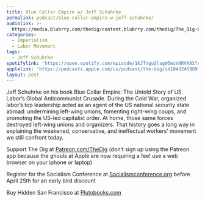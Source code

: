 ```yaml
---
title: Blue Collar Empire w/ Jeff Schuhrke
permalink: podcast/blue-collar-empire-w-jeff-schuhrke/
audiolink: >-
  https://media.blubrry.com/thedig/content.blubrry.com/thedig/The_Dig-EP_482-Schuhrke.mp3
categories:
  - Imperialism
  - Labor Movement
tags:
  - Jeff Schuhrke
spotifylink: 'https://open.spotify.com/episode/1KJTnguSlsgW5msVNRVAAX?si=3cd39ea7c66c4f5c'
applelink: 'https://podcasts.apple.com/us/podcast/the-dig/id1043245989?i=1000701955903'
layout: post
---
```


Jeff Schuhrke on his book Blue Collar Empire: The Untold Story of US Labor’s Global Anticommunist Crusade. During the Cold War, organized labor’s top leadership acted as an agent of the US national security state abroad: undermining left-wing unions, fomenting right-wing coups, and promoting the US-led capitalist order. At home, those same forces destroyed left-wing unions and organizers. That history goes a long way in explaining the weakened, conservative, and ineffectual workers’ movement we still confront today.

Support The Dig at [Patreon.com/TheDig](patreon.com/thedig "Patreon.com/TheDig") (don’t sign up using the Patreon app because the ghouls at Apple are now requiring a fee! use a web browser on your iphone or laptop)

Register for the Socialism Conference at [Socialismconference.org](Socialismconference.org) before April 25th for an early bird discount

Buy Hidden San Francisco at [Plutobooks.com](Plutobooks.com)
